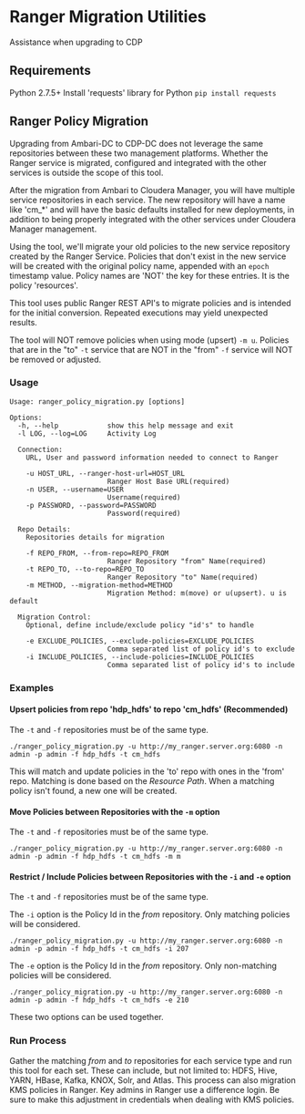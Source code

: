 # Ranger Migration Utilities
Assistance when upgrading to CDP

## Requirements
Python 2.7.5+
Install 'requests' library for Python
`pip install requests`

## Ranger Policy Migration
Upgrading from Ambari-DC to CDP-DC does not leverage the same repositories between these two management platforms.  Whether the Ranger service is migrated, configured and integrated with the other services is outside the scope of this tool.

After the migration from Ambari to Cloudera Manager, you will have multiple service repositories in each service.  The new repository will have a name like 'cm_*' and will have the basic defaults installed for new deployments, in addition to being properly integrated with the other services under Cloudera Manager management.

Using the tool, we'll migrate your old policies to the new service repository created by the Ranger Service. Policies that don't exist in the new service will be created with the original policy name, appended with an `epoch` timestamp value.  Policy names are 'NOT' the key for these entries.  It is the policy 'resources'.

This tool uses public Ranger REST API's to migrate policies and is intended for the initial conversion.  Repeated executions may yield unexpected results.

The tool will NOT remove policies when using mode (upsert) `-m u`.  Policies that are in the "to" `-t` service that are NOT in the "from" `-f` service will NOT be removed or adjusted. 

### Usage
```
Usage: ranger_policy_migration.py [options]

Options:
  -h, --help            show this help message and exit
  -l LOG, --log=LOG     Activity Log

  Connection:
    URL, User and password information needed to connect to Ranger

    -u HOST_URL, --ranger-host-url=HOST_URL
                        Ranger Host Base URL(required)
    -n USER, --username=USER
                        Username(required)
    -p PASSWORD, --password=PASSWORD
                        Password(required)

  Repo Details:
    Repositories details for migration

    -f REPO_FROM, --from-repo=REPO_FROM
                        Ranger Repository "from" Name(required)
    -t REPO_TO, --to-repo=REPO_TO
                        Ranger Repository "to" Name(required)
    -m METHOD, --migration-method=METHOD
                        Migration Method: m(move) or u(upsert). u is default

  Migration Control:
    Optional, define include/exclude policy "id's" to handle

    -e EXCLUDE_POLICIES, --exclude-policies=EXCLUDE_POLICIES
                        Comma separated list of policy id's to exclude
    -i INCLUDE_POLICIES, --include-policies=INCLUDE_POLICIES
                        Comma separated list of policy id's to include
```

### Examples

#### Upsert policies from repo 'hdp_hdfs' to repo 'cm_hdfs' (Recommended)

The `-t` and `-f` repositories must be of the same type.

```
./ranger_policy_migration.py -u http://my_ranger.server.org:6080 -n admin -p admin -f hdp_hdfs -t cm_hdfs
```
This will match and update policies in the 'to' repo with ones in the 'from' repo.  Matching is done based on the *Resource Path*.  When a matching policy isn't found, a new one will be created. 

#### Move Policies between Repositories with the `-m` option

The `-t` and `-f` repositories must be of the same type.

```
./ranger_policy_migration.py -u http://my_ranger.server.org:6080 -n admin -p admin -f hdp_hdfs -t cm_hdfs -m m
```

#### Restrict / Include Policies between Repositories with the `-i` and `-e` option

The `-t` and `-f` repositories must be of the same type.

The `-i` option is the Policy Id in the *from* repository.  Only matching policies will be considered.

```
./ranger_policy_migration.py -u http://my_ranger.server.org:6080 -n admin -p admin -f hdp_hdfs -t cm_hdfs -i 207
```

The `-e` option is the Policy Id in the *from* repository.  Only non-matching policies will be considered.

```
./ranger_policy_migration.py -u http://my_ranger.server.org:6080 -n admin -p admin -f hdp_hdfs -t cm_hdfs -e 210
```

These two options can be used together.

### Run Process

Gather the matching *from* and *to* repositories for each service type and run this tool for each set.  These can include, but not limited to: HDFS, Hive, YARN, HBase, Kafka, KNOX, Solr, and Atlas.  This process can also migration KMS policies in Ranger.  Key admins in Ranger use a difference login.  Be sure to make this adjustment in credentials when dealing with KMS policies. 
